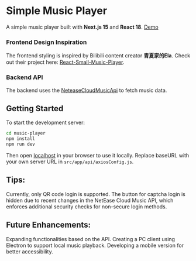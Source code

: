 # Simple Music Player  

A simple music player built with **Next.js 15** and **React 18**.  [Demo](https://music-player-six-gamma.vercel.app/)

### Frontend Design Inspiration  

The frontend styling is inspired by Bilibili content creator **青夏家的Ela**. Check out their project here: [React-Small-Music-Player](https://github.com/QingXia-Ela/React-Small-Music-Player).  

### Backend API  

The backend uses the [NeteaseCloudMusicApi](https://github.com/Binaryify/NeteaseCloudMusicApi) to fetch music data.  


## Getting Started  

To start the development server:  

```bash  
cd music-player  
npm install  
npm run dev  
```
Then open [localhost](http://localhost:3000/) in your browser to use it locally.
Replace baseURL with your own server URL in `src/app/api/axiosConfig.js`.

## Tips:
Currently, only QR code login is supported. The button for captcha login is hidden due to recent changes in the NetEase Cloud Music API, which enforces additional security checks for non-secure login methods.

## Future Enhancements:

Expanding functionalities based on the API.
Creating a PC client using Electron to support local music playback.
Developing a mobile version for better accessibility.
